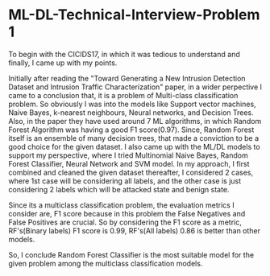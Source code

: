 # ML-DL-Technical-Interview-Problem 1

To begin with the CICIDS17, in which it was tedious to understand and finally, I came up with my points.

Initially after reading the "Toward Generating a New Intrusion Detection Dataset and Intrusion Traffic Characterization" paper, in a wider perpective I came to a conclusion that, it is a problem of Multi-class classification problem. So obviously I was into the models like Support vector machines, Naive Bayes, k-nearest neighbours, Neural networks, and Decision Trees. Also, in the paper they have used around 7 ML algorithms, in which Random Forest Algorithm was having a good F1 score(0.97). Since, Random Forest itself is an ensemble of many decision trees, that made a conviction to be a good choice for the given dataset. I also came up with the ML/DL models to support my perspective, where I tried Multinomial Naive Bayes, Random Forest Classifier, Neural Network and SVM model. In my approach, I first combined and cleaned the given dataset thereafter, I considered 2 cases, where 1st case will be considering all labels, and the other case is just considering 2 labels which will be attacked state and benign state. 

Since its a multiclass classification problem, the evaluation metrics I consider are, F1 score because in this problem the False Negatives and False Positives are crucial. So by considering the F1 score as a metric, RF's(Binary labels) F1 score is 0.99, RF's(All labels) 0.86 is better than other models. 

So, I conclude Random Forest Classifier is the most suitable model for the given problem among the multiclass classification models.     

